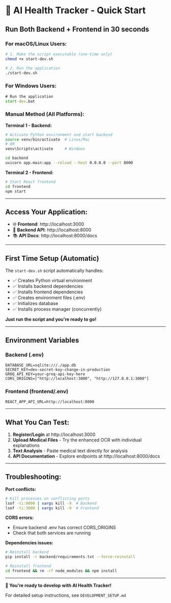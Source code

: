 # 🚀 AI Health Tracker - Quick Start

## **Run Both Backend + Frontend in 30 seconds**

### **For macOS/Linux Users:**
```bash
# 1. Make the script executable (one-time only)
chmod +x start-dev.sh

# 2. Run the application
./start-dev.sh
```

### **For Windows Users:**
```cmd
# Run the application
start-dev.bat
```

### **Manual Method (All Platforms):**

**Terminal 1 - Backend:**
```bash
# Activate Python environment and start backend
source venv/bin/activate  # Linux/Mac
# OR
venv\Scripts\activate     # Windows

cd backend
uvicorn app.main:app --reload --host 0.0.0.0 --port 8000
```

**Terminal 2 - Frontend:**
```bash
# Start React frontend
cd frontend
npm start
```

---

## **Access Your Application:**

- 🌐 **Frontend**: http://localhost:3000
- 🔧 **Backend API**: http://localhost:8000  
- 📚 **API Docs**: http://localhost:8000/docs

---

## **First Time Setup (Automatic)**

The `start-dev.sh` script automatically handles:
- ✅ Creates Python virtual environment
- ✅ Installs backend dependencies
- ✅ Installs frontend dependencies  
- ✅ Creates environment files (.env)
- ✅ Initializes database
- ✅ Installs process manager (concurrently)

**Just run the script and you're ready to go!**

---

## **Environment Variables**

### **Backend (.env)**
```env
DATABASE_URL=sqlite:///./app.db
SECRET_KEY=dev-secret-key-change-in-production
GROQ_API_KEY=your-groq-api-key-here
CORS_ORIGINS=["http://localhost:3000", "http://127.0.0.1:3000"]
```

### **Frontend (frontend/.env)**
```env
REACT_APP_API_URL=http://localhost:8000
```

---

## **What You Can Test:**

1. **Register/Login** at http://localhost:3000
2. **Upload Medical Files** - Try the enhanced OCR with individual explanations
3. **Text Analysis** - Paste medical text directly for analysis
4. **API Documentation** - Explore endpoints at http://localhost:8000/docs

---

## **Troubleshooting:**

**Port conflicts:**
```bash
# Kill processes on conflicting ports
lsof -ti:8000 | xargs kill -9  # Backend
lsof -ti:3000 | xargs kill -9  # Frontend
```

**CORS errors:**
- Ensure backend .env has correct CORS_ORIGINS
- Check that both services are running

**Dependencies issues:**
```bash
# Reinstall backend
pip install -r backend/requirements.txt --force-reinstall

# Reinstall frontend
cd frontend && rm -rf node_modules && npm install
```

---

**🎉 You're ready to develop with AI Health Tracker!**

For detailed setup instructions, see `DEVELOPMENT_SETUP.md` 